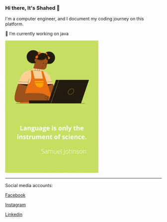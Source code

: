 ### Hi there, It's Shahed 👋
I'm a computer engineer, and I document my coding journey on this platform.          


🔭 I’m currently working on java 


<img src="images/Language%20is%20only%20the%20instrument%20of%20science.gif" width="300">
<!-- ![](images/Language%20is%20only%20the%20instrument%20of%20science.gif)-->
<footer>
      <hr>
      <p>Social media accounts:</p>
<a href="https://web.facebook.com/profile.php?id=100002357713109" 
      target="_blank" title="Facebook account">Facebook</a> 
      
 <a href="https://www.instagram.com/sh.a.alali/" 
      target="_blank" title="Instagram account">Instagram</a>
      
 <a href="https://www.linkedin.com/in/shahed-abdulwahhab-4441911b0/"   
      target="_blank" title="Linkedin account">Linkedin</a>
    </footer>
      
      
       
   

<!--
**Shahed96/Shahed96** is a ✨ _special_ ✨ repository because its `README.md` (this file) appears on your GitHub profile.
<!--
Here are some ideas to get you started:
<!--
- 🔭 I’m currently working on java 
- 🌱 I’m currently learning 
- 👯 I’m looking to collaborate on ...
- 🤔 I’m looking for help with ...
- 💬 Ask me about ...
- 📫 How to reach me: ...
- 😄 Pronouns: ...
- ⚡ Fun fact: ...
                                              -->
